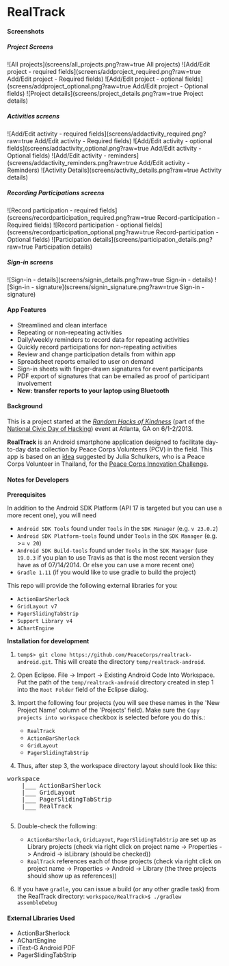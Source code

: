 RealTrack
=========

#### Screenshots
##### Project Screens
![All projects](screens/all_projects.png?raw=true All projects)
![Add/Edit project - required fields](screens/addproject_required.png?raw=true Add/Edit project - Required fields)
![Add/Edit project - optional fields](screens/addproject_optional.png?raw=true Add/Edit project - Optional fields)
![Project details](screens/project_details.png?raw=true Project details)

##### Activities screens
![Add/Edit activity - required fields](screens/addactivity_required.png?raw=true Add/Edit activity - Required fields)
![Add/Edit activity - optional fields](screens/addactivity_optional.png?raw=true Add/Edit activity - Optional fields)
![Add/Edit activity - reminders](screens/addactivity_reminders.png?raw=true Add/Edit activity - Reminders)
![Activity Details](screens/activity_details.png?raw=true Activity details)

##### Recording Participations screens
![Record participation - required fields](screens/recordparticipation_required.png?raw=true Record-participation - Required fields)
![Record participation - optional fields](screens/recordparticipation_optional.png?raw=true Record-participation - Optional fields)
![Participation details](screens/participation_details.png?raw=true Participation details)

##### Sign-in screens
![Sign-in - details](screens/signin_details.png?raw=true Sign-in - details)
![Sign-in - signature](screens/signin_signature.png?raw=true Sign-in - signature)

#### App Features

* Streamlined and clean interface
* Repeating or non-repeating activities
* Daily/weekly reminders to record data for repeating activities
* Quickly record participations for non-repeating activities
* Review and change participation details from within app
* Spreadsheet reports emailed to user on demand
* Sign-in sheets with finger-drawn signatures for event participants
* PDF export of signatures that can be emailed as proof of participant involvement
* **New: transfer reports to your laptop using Bluetooth**


#### Background
This is a project started at the [*Random Hacks of Kindness*](http://www.rhok.org/event/atlanta-ga-usa-1) (part of the [National Civic Day of Hacking](http://hackforchange.org/)) event at Atlanta, GA on 6/1-2/2013.

**RealTrack** is an Android smartphone application designed to facilitate day-to-day data collection by Peace Corps Volunteers (PCV) in the field. This app is based on an [idea](http://www.rhok.org/problems/realtrack-app) suggested by Julia Schulkers, who is a Peace Corps Volunteer in Thailand, for the [Peace Corps Innovation Challenge](innovationchallenge.peacecorps.gov).


#### Notes for Developers
**Prerequisites**

In addition to the Android SDK Platform (API 17 is targeted but you can use a more recent one), you will need

* `Android SDK Tools` found under `Tools` in the `SDK Manager` (e.g. `v 23.0.2`)
* `Android SDK Platform-tools` found under `Tools` in the `SDK Manager` (e.g. >= `v 20`)
* `Android SDK Build-tools` found under `Tools` in the `SDK Manager` (use `19.0.3` if you plan to use Travis as that is the most recent version they have as of 07/14/2014. Or else you can use a more recent one)
* `Gradle 1.11` (if you would like to use gradle to build the project)

This repo will provide the following external libraries for you:

* `ActionBarSherlock`
* `GridLayout v7`
* `PagerSlidingTabStrip`
* `Support Library v4`
* `AChartEngine`

**Installation for development**

1. `temp$> git clone https://github.com/PeaceCorps/realtrack-android.git`. This will create the directory `temp/realtrack-android`.
2. Open Eclipse. File -> Import -> Existing Android Code Into Workspace. Put the path of the `temp/realtrack-android` directory created in step 1 into the `Root Folder` field of the Eclipse dialog.
3. Import the following four projects (you will see these names in the 'New Project Name' column of the 'Projects' field). Make sure the `Copy projects into workspace` checkbox is selected before you do this.:

     * `RealTrack`
     * `ActionBarSherlock`
     * `GridLayout`
     * `PagerSlidingTabStrip`

4. Thus, after step 3, the workspace directory layout should look like this:
 <pre>
workspace
    |___ ActionBarSherlock
    |___ GridLayout
    |___ PagerSlidingTabStrip
    |___ RealTrack
 </pre>
5. Double-check the following:
    * `ActionBarSherlock`, `GridLayout`, `PagerSlidingTabStrip` are set up as Library projects (check via right click on project name -> Properties -> Android -> isLibrary (should be checked))
    * `RealTrack` references each of those projects (check via right click on project name -> Properties -> Android -> Library (the three projects should show up as references))

6. If you have `gradle`, you can issue a build (or any other gradle task) from the RealTrack directory: `workspace/RealTrack>$ ./gradlew assembleDebug`

#### External Libraries Used
* ActionBarSherlock
* AChartEngine
* iText-G Android PDF
* PagerSlidingTabStrip

